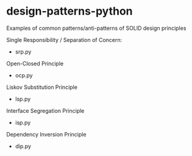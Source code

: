 # design-patterns-python

Examples of common patterns/anti-patterns of SOLID design principles

Single Responsibility / Separation of Concern:
- srp.py

Open-Closed Principle
- ocp.py

Liskov Substitution Principle
- lsp.py

Interface Segregation Principle
- isp.py

Dependency Inversion Principle
- dip.py